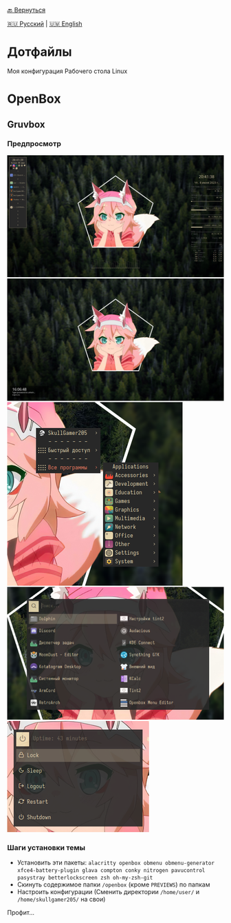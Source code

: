 [🔙 Вернуться](README-ru.md)

[🇷🇺 Русский](openbox/GRUVBOX/README-ru.md) | [🇺🇲 English](openbox/GRUVBOX/README.md)

# Дотфайлы
Моя конфигурация Рабочего стола Linux

# OpenBox
## Gruvbox
### Предпросмотр

![Рабочий стол](openbox/GRUVBOX/PREVIEWS/preview-1.png)
![BetterLockScreen](openbox/GRUVBOX/PREVIEWS/preview-4.png)
![OB Меню](openbox/GRUVBOX/PREVIEWS/preview-6.png) ![Rofi: Меню приложений](openbox/GRUVBOX/PREVIEWS/preview-7.png)
![Rofi: Меню питания](openbox/GRUVBOX/PREVIEWS/preview-8.png)

### Шаги установки темы

* Установить эти пакеты: `alacritty openbox obmenu obmenu-generator xfce4-battery-plugin glava compton conky nitrogen pavucontrol pasystray betterlockscreen zsh oh-my-zsh-git`
* Скинуть содержимое папки `/openbox` (кроме `PREVIEWS`) по папкам
* Настроить конфигурации (Сменить директории `/home/user/` и `/home/skullgamer205/` на свои)

Профит...
